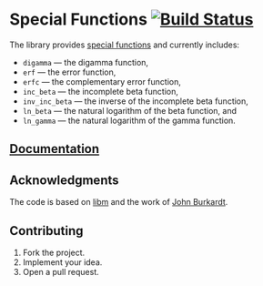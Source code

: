 # Special Functions [![Build Status][status-img]][status-url]

The library provides [special functions][1] and currently includes:

* `digamma` — the digamma function,
* `erf` — the error function,
* `erfc` — the complementary error function,
* `inc_beta` — the incomplete beta function,
* `inv_inc_beta` — the inverse of the incomplete beta function,
* `ln_beta` — the natural logarithm of the beta function, and
* `ln_gamma` — the natural logarithm of the gamma function.

## [Documentation][docs]

## Acknowledgments

The code is based on [libm][2] and the work of [John Burkardt][3].

## Contributing

1. Fork the project.
2. Implement your idea.
3. Open a pull request.

[1]: https://en.wikipedia.org/wiki/Special_functions
[2]: https://sourceware.org/newlib/libm.html
[3]: http://people.sc.fsu.edu/~jburkardt

[status-img]: https://travis-ci.org/stainless-steel/special.svg?branch=master
[status-url]: https://travis-ci.org/stainless-steel/special
[docs]: https://stainless-steel.github.io/special
